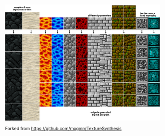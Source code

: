 <p align="center"><img src="https://raw.githubusercontent.com/mxgmn/Blog/master/resources/texture-synthesis.png"></p>

Forked from https://github.com/mxgmn/TextureSynthesis

